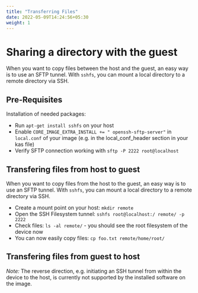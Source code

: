 ```yaml
---
title: "Transferring Files"
date: 2022-05-09T14:24:56+05:30
weight: 1
---
```


# Sharing a directory with the guest

When you want to copy files between the host and the guest, an easy way is to use an SFTP tunnel.
With `sshfs`, you can mount a local directory to a remote directory via SSH.

## Pre-Requisites

Installation of needed packages:

- Run `apt-get install sshfs` on your host
- Enable `CORE_IMAGE_EXTRA_INSTALL += " openssh-sftp-server"` in `local.conf` of your image (e.g. in the local_conf_header section in your kas file)
- Verify SFTP connection working with `sftp -P 2222 root@localhost`

## Transfering files from host to guest

When you want to copy files from the host to the guest, an easy way is to use an SFTP tunnel.
With `sshfs`, you can mount a local directory to a remote directory via SSH.

- Create a mount point on your host: `mkdir remote`
- Open the SSH Filesystem tunnel: `sshfs root@localhost:/ remote/ -p 2222`
- Check files: `ls -al remote/` - you should see the root filesystem of the device now
- You can now easily copy files: `cp foo.txt remote/home/root/`

## Transfering files from guest to host

_Note:_ The reverse direction, e.g. initiating an SSH tunnel from within the device to the host, is currently not supported by the installed software on the image.
